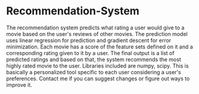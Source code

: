 # Recommendation-System
The recommendation system predicts what rating a user would give to a movie based on the user's reviews of other movies. The prediction model uses linear regression for prediction and gradient descent for error minimization. Each movie has a score of the feature sets defined on it and a corresponding rating given to it by a user. The final output is a list of predicted ratings and based on that, the system recommends the most highly rated movie to the user.
Libraries included are numpy, scipy.
This is basically a personalized tool specific to each user considering a user's preferences. Contact me if you can suggest changes or figure out ways to improve it.
